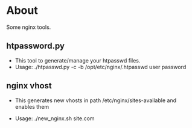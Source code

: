 # About

Some nginx tools.

## htpassword.py
* This tool to generate/manage your htpasswd files.
* Usage:
./htpasswd.py -c -b /opt/etc/nginx/.htpasswd user password

## nginx vhost
* This generates new vhosts in path /etc/nginx/sites-available and enables them

* Usage:
./new_nginx.sh site.com
